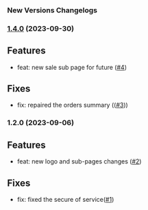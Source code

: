 <!-- @format -->

### New Versions Changelogs

### [1.4.0](https://github.com/Johngtka/Wypiekarnia/compare/v.1.2.0...v.1.4.0) (2023-09-30)

## Features

-   feat: new sale sub page for future
    ([#4](https://github.com/Johngtka/Wypiekarnia/pull/4))

## Fixes

-   fix: repaired the orders summary
    (([#3](https://github.com/Johngtka/Wypiekarnia/pull/3)))

### 1.2.0 (2023-09-06)

## Features

-   feat: new logo and sub-pages changes
    ([#2](https://github.com/Johngtka/Wypiekarnia/pull/2))

## Fixes

-   fix: fixed the secure of
    service([#1](https://github.com/Johngtka/Wypiekarnia/pull/1))
